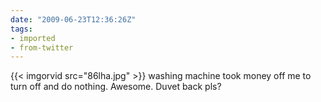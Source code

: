 ```yaml
---
date: "2009-06-23T12:36:26Z"
tags:
- imported
- from-twitter
---
```

{{< imgorvid src="86lha.jpg" >}} washing machine took money off me to turn off and do nothing. Awesome. Duvet back pls?
